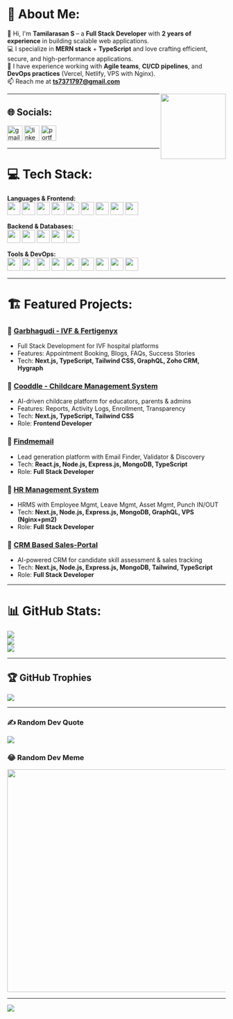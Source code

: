 # 💫 About Me:
👋 Hi, I'm **Tamilarasan S** – a **Full Stack Developer** with **2 years of experience** in building scalable web applications.  
💻 I specialize in **MERN stack** + **TypeScript** and love crafting efficient, secure, and high-performance applications.  
🚀 I have experience working with **Agile teams**, **CI/CD pipelines**, and **DevOps practices** (Vercel, Netlify, VPS with Nginx).  
📫 Reach me at **ts7371797@gmail.com**

<img align="right" height="150" src="https://64.media.tumblr.com/3d4d824f109c46f280047f2a94135c27/tumblr_nlptn4t5Ug1relaado1_400.gif" />

---

## 🌐 Socials:
<div align="left">
  <a href="mailto:ts7371797@gmail.com"><img src="https://img.shields.io/static/v1?message=Gmail&logo=gmail&label=&color=D14836&logoColor=white&labelColor=&style=for-the-badge" height="35" alt="gmail"/></a>
  <a href="https://www.linkedin.com/in/tamilarasan-s"><img src="https://img.shields.io/static/v1?message=LinkedIn&logo=linkedin&label=&color=0077B5&logoColor=white&labelColor=&style=for-the-badge" height="35" alt="linkedin"/></a>
  <a href="https://tamilmerndeveloper.vercel.app/"><img src="https://img.shields.io/static/v1?message=Portfolio&logo=react&label=&color=61DAFB&logoColor=black&labelColor=&style=for-the-badge" height="35" alt="portfolio"/></a>
</div>

---

# 💻 Tech Stack:

<div align="left">
  
**Languages & Frontend:**  
<img src="https://cdn.jsdelivr.net/gh/devicons/devicon/icons/html5/html5-original.svg" height="30"/> 
<img src="https://cdn.jsdelivr.net/gh/devicons/devicon/icons/css3/css3-original.svg" height="30"/> 
<img src="https://cdn.jsdelivr.net/gh/devicons/devicon/icons/javascript/javascript-original.svg" height="30"/> 
<img src="https://cdn.jsdelivr.net/gh/devicons/devicon/icons/typescript/typescript-original.svg" height="30"/> 
<img src="https://cdn.jsdelivr.net/gh/devicons/devicon/icons/react/react-original.svg" height="30"/> 
<img src="https://cdn.jsdelivr.net/gh/devicons/devicon/icons/nextjs/nextjs-original.svg" height="30"/> 
<img src="https://cdn.jsdelivr.net/gh/devicons/devicon/icons/redux/redux-original.svg" height="30"/> 
<img src="https://cdn.jsdelivr.net/gh/devicons/devicon/icons/tailwindcss/tailwindcss-original.svg" height="30"/> 
<img src="https://cdn.jsdelivr.net/gh/devicons/devicon/icons/materialui/materialui-original.svg" height="30"/> 

**Backend & Databases:**  
<img src="https://cdn.jsdelivr.net/gh/devicons/devicon/icons/nodejs/nodejs-original.svg" height="30"/> 
<img src="https://cdn.jsdelivr.net/gh/devicons/devicon/icons/express/express-original.svg" height="30"/> 
<img src="https://cdn.jsdelivr.net/gh/devicons/devicon/icons/mongodb/mongodb-original.svg" height="30"/> 
<img src="https://cdn.jsdelivr.net/gh/devicons/devicon/icons/graphql/graphql-plain.svg" height="30"/> 
<img src="https://cdn.jsdelivr.net/gh/devicons/devicon/icons/mongoose/mongoose-original.svg" height="30"/> 

**Tools & DevOps:**  
<img src="https://cdn.jsdelivr.net/gh/devicons/devicon/icons/git/git-original.svg" height="30"/> 
<img src="https://cdn.jsdelivr.net/gh/devicons/devicon/icons/github/github-original.svg" height="30"/> 
<img src="https://cdn.jsdelivr.net/gh/devicons/devicon/icons/gitlab/gitlab-original.svg" height="30"/> 
<img src="https://cdn.jsdelivr.net/gh/devicons/devicon/icons/docker/docker-original.svg" height="30"/> 
<img src="https://cdn.jsdelivr.net/gh/devicons/devicon/icons/nginx/nginx-original.svg" height="30"/> 
<img src="https://cdn.jsdelivr.net/gh/devicons/devicon/icons/postman/postman-original.svg" height="30"/> 
<img src="https://cdn.jsdelivr.net/gh/devicons/devicon/icons/figma/figma-original.svg" height="30"/> 
<img src="https://cdn.jsdelivr.net/gh/devicons/devicon/icons/jira/jira-original.svg" height="30"/> 
<img src="https://cdn.jsdelivr.net/gh/devicons/devicon/icons/vscode/vscode-original.svg" height="30"/> 

</div>

---

# 🏗️ Featured Projects:

### 🔹 [Garbhagudi - IVF & Fertigenyx](https://www.fertigenyx.com/)
- Full Stack Development for IVF hospital platforms  
- Features: Appointment Booking, Blogs, FAQs, Success Stories  
- Tech: **Next.js, TypeScript, Tailwind CSS, GraphQL, Zoho CRM, Hygraph**

### 🔹 [Cooddle - Childcare Management System](https://cooddle.com/)
- AI-driven childcare platform for educators, parents & admins  
- Features: Reports, Activity Logs, Enrollment, Transparency  
- Tech: **Next.js, TypeScript, Tailwind CSS**  
- Role: **Frontend Developer**

### 🔹 [Findmemail](#)
- Lead generation platform with Email Finder, Validator & Discovery  
- Tech: **React.js, Node.js, Express.js, MongoDB, TypeScript**  
- Role: **Full Stack Developer**

### 🔹 [HR Management System](https://www.whrms.com/)
- HRMS with Employee Mgmt, Leave Mgmt, Asset Mgmt, Punch IN/OUT  
- Tech: **Next.js, Node.js, Express.js, MongoDB, GraphQL, VPS (Nginx+pm2)**  
- Role: **Full Stack Developer**

### 🔹 [CRM Based Sales-Portal](https://www.mystaffingcrm.com/)
- AI-powered CRM for candidate skill assessment & sales tracking  
- Tech: **Next.js, Node.js, Express.js, MongoDB, Tailwind, TypeScript**  
- Role: **Full Stack Developer**

---

# 📊 GitHub Stats:
![](https://github-readme-stats.vercel.app/api?username=Heisenberg&theme=radical&hide_border=false&include_all_commits=true&count_private=true)<br/>
![](https://github-readme-streak-stats.herokuapp.com/?user=Heisenberg&theme=radical&hide_border=false)<br/>
![](https://github-readme-stats.vercel.app/api/top-langs/?username=Heisenberg&theme=radical&hide_border=false&layout=compact)

---

## 🏆 GitHub Trophies
![](https://github-profile-trophy.vercel.app/?username=Heisenberg&theme=radical&no-frame=false&no-bg=false&margin-w=4)

---

### ✍️ Random Dev Quote
![](https://quotes-github-readme.vercel.app/api?type=vertical&theme=dark)

### 😂 Random Dev Meme
<img src="https://random-memer.herokuapp.com/" width="512px"/>

---

[![](https://visitcount.itsvg.in/api?id=Heisenberg&label=Profile%20Views&pretty=true)](https://visitcount.itsvg.in)
